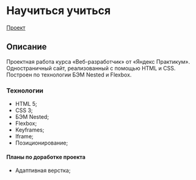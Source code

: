# Научиться учиться
[Проект](https://touristonamission.github.io/how-to-learn/)

## Описание
Проектная работа курса «Веб-разработчик» от «Яндекс Практикум».
Одностраничный сайт, реализованный с помощью HTML и CSS. Построен по технологии БЭМ Nested и Flexbox.

### Технологии
* HTML 5;
* CSS 3;
* БЭМ Nested;
* Flexbox;
* Keyframes;
* Iframe;
* Позиционирование;

#### Планы по доработке проекта
* Адаптивная верстка;
